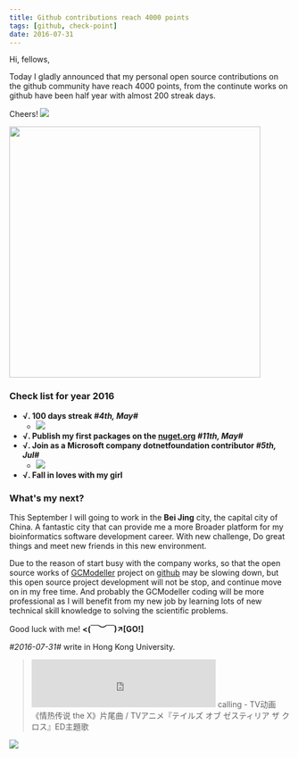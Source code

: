 ```yaml
---
title: Github contributions reach 4000 points
tags: [github, check-point]
date: 2016-07-31
---
```


Hi, fellows,

Today I gladly announced that my personal open source contributions on the github community have reach 4000 points, from the continute works on github have been half year with almost 200 streak days.

Cheers! ![](https://raw.githubusercontent.com/xieguigang/xieguigang.github.io-hexo/master/images/my/20160708144913.gif)

<img src="https://raw.githubusercontent.com/xieguigang/xieguigang.github.io-hexo/master/images/my/github_4000_hits.png" width="450" />

<!--more-->
### **Check list for year 2016**

+ **√. 100 days streak _#4th, May#_**
	+ ![](https://raw.githubusercontent.com/xieguigang/xieguigang.github.io-hexo/master/images/my/100_streaks.png)
+ **√. Publish my first packages on the [nuget.org](https://www.nuget.org/profiles/xieguigang) _#11th, May#_**
+ **√. Join as a Microsoft company dotnetfoundation contributor _#5th, Jul#_**
	+ ![](https://raw.githubusercontent.com/xieguigang/xieguigang.github.io-hexo/master/images/my/.net_clas.png)
+ **√. Fall in loves with my girl**

### **What's my next?**
This September I will going to work in the **Bei Jing** city, the capital city of China. A fantastic city that can provide me a more Broader platform for my bioinformatics software development career. With new challenge, Do great things and meet new friends in this new environment.

Due to the reason of start busy with the company works, so that the open source works of [GCModeller](http://gcmodeller.org) project on [github](https://github.com/SMRUCC/GCModeller) may be slowing down, but this open source project development will not be stop, and continue move on in my free time. And probably the GCModeller coding will be more professional as I will benefit from my new job by learning lots of new technical skill knowledge to solving the scientific problems.

Good luck with me! **&lt;(￣︶￣)↗[GO!]**

_#2016-07-31#_  write in Hong Kong University.

> <iframe frameborder="no" border="0" marginwidth="0" marginheight="0" width=330 height=86 src="http://music.163.com/outchain/player?type=2&id=422463176&auto=1&height=66"></iframe>
> calling - TV动画《情热传说 the X》片尾曲 / TVアニメ『テイルズ オブ ゼスティリア ザ クロス』ED主題歌

![](https://raw.githubusercontent.com/xieguigang/xieguigang.github.io-hexo/master/images/c/83f40ada28b2ba3a.jpg)